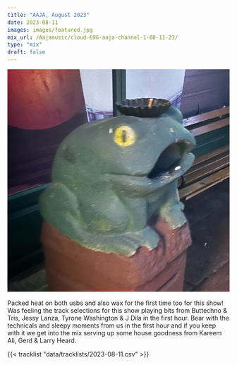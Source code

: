 ```yaml
---
title: "AAJA, August 2023"
date: 2023-08-11
images: images/featured.jpg
mix_url: /Aajamusic/cloud-696-aaja-channel-1-08-11-23/
type: "mix"
draft: false
---
```


![artwork](images/featured.jpg)

Packed heat on both usbs and also wax for the first time too for this show! Was feeling the track selections for this show playing bits from Buttechno & Tris, Jessy Lanza, Tyrone Washington & J Dila in the first hour. Bear with the technicals and sleepy moments from us in the first hour and if you keep with it we get into the mix serving up some house goodness from Kareem Ali, Gerd & Larry Heard.

{{< tracklist "data/tracklists/2023-08-11.csv" >}}
